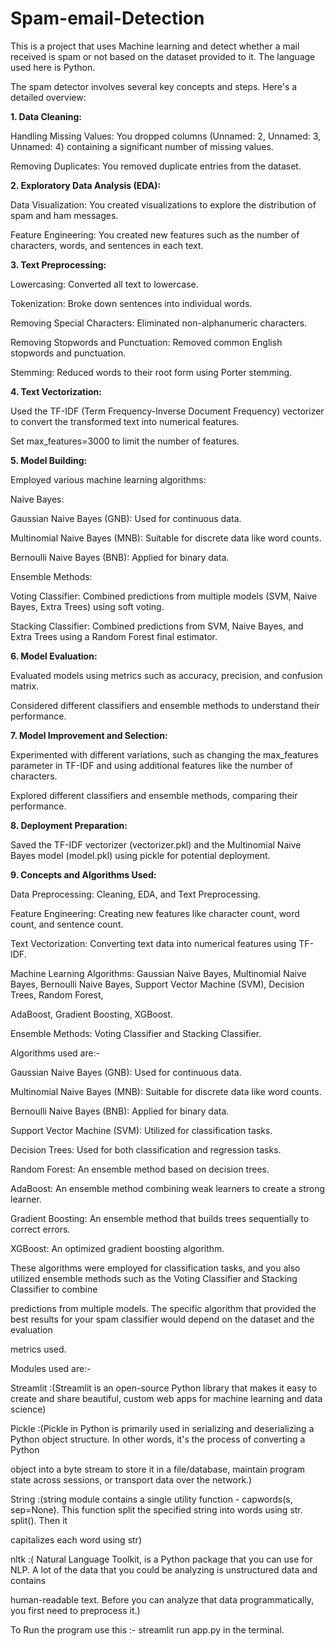 # Spam-email-Detection
This is a project that uses Machine learning and detect whether a mail received is spam or not based on the dataset provided to it. The language used here is Python.

The spam detector involves several key concepts and steps. Here's a detailed overview:

**1. Data Cleaning:**

Handling Missing Values: You dropped columns (Unnamed: 2, Unnamed: 3, Unnamed: 4) containing a significant number of missing values.

Removing Duplicates: You removed duplicate entries from the dataset.

**2. Exploratory Data Analysis (EDA):**

Data Visualization: You created visualizations to explore the distribution of spam and ham messages.

Feature Engineering: You created new features such as the number of characters, words, and sentences in each text.

**3. Text Preprocessing:**

Lowercasing: Converted all text to lowercase.

Tokenization: Broke down sentences into individual words.

Removing Special Characters: Eliminated non-alphanumeric characters.

Removing Stopwords and Punctuation: Removed common English stopwords and punctuation.

Stemming: Reduced words to their root form using Porter stemming.

**4. Text Vectorization:**

Used the TF-IDF (Term Frequency-Inverse Document Frequency) vectorizer to convert the transformed text into numerical features.

Set max_features=3000 to limit the number of features.

**5. Model Building:**

Employed various machine learning algorithms:

Naive Bayes:

Gaussian Naive Bayes (GNB): Used for continuous data.

Multinomial Naive Bayes (MNB): Suitable for discrete data like word counts.

Bernoulli Naive Bayes (BNB): Applied for binary data.

Ensemble Methods:

Voting Classifier: Combined predictions from multiple models (SVM, Naive Bayes, Extra Trees) using soft voting.

Stacking Classifier: Combined predictions from SVM, Naive Bayes, and Extra Trees using a Random Forest final estimator.

**6. Model Evaluation:**

Evaluated models using metrics such as accuracy, precision, and confusion matrix.

Considered different classifiers and ensemble methods to understand their performance.

**7. Model Improvement and Selection:**

Experimented with different variations, such as changing the max_features parameter in TF-IDF and using additional features like the number of characters.

Explored different classifiers and ensemble methods, comparing their performance.

**8. Deployment Preparation:**

Saved the TF-IDF vectorizer (vectorizer.pkl) and the Multinomial Naive Bayes model (model.pkl) using pickle for potential deployment.

**9. Concepts and Algorithms Used:**

Data Preprocessing: Cleaning, EDA, and Text Preprocessing.

Feature Engineering: Creating new features like character count, word count, and sentence count.

Text Vectorization: Converting text data into numerical features using TF-IDF.

Machine Learning Algorithms: Gaussian Naive Bayes, Multinomial Naive Bayes, Bernoulli Naive Bayes, Support Vector Machine (SVM), Decision Trees, Random Forest,

AdaBoost, Gradient Boosting, XGBoost.

Ensemble Methods: Voting Classifier and Stacking Classifier.

Algorithms used are:- 

Gaussian Naive Bayes (GNB): Used for continuous data.

Multinomial Naive Bayes (MNB): Suitable for discrete data like word counts.

Bernoulli Naive Bayes (BNB): Applied for binary data.

Support Vector Machine (SVM): Utilized for classification tasks.

Decision Trees: Used for both classification and regression tasks.

Random Forest: An ensemble method based on decision trees.

AdaBoost: An ensemble method combining weak learners to create a strong learner.

Gradient Boosting: An ensemble method that builds trees sequentially to correct errors.

XGBoost: An optimized gradient boosting algorithm.

These algorithms were employed for classification tasks, and you also utilized ensemble methods such as the Voting Classifier and Stacking Classifier to combine

predictions from multiple models. The specific algorithm that provided the best results for your spam classifier would depend on the dataset and the evaluation

metrics used.

Modules used are:-

Streamlit :(Streamlit is an open-source Python library that makes it easy to create and share beautiful, custom web apps for machine learning and data science)

Pickle :(Pickle in Python is primarily used in serializing and deserializing a Python object structure. In other words, it's the process of converting a Python

object into a byte stream to store it in a file/database, maintain program state across sessions, or transport data over the network.)

String :(string module contains a single utility function - capwords(s, sep=None). This function split the specified string into words using str. split(). Then it

capitalizes each word using str)

nltk :( Natural Language Toolkit, is a Python package that you can use for NLP. A lot of the data that you could be analyzing is unstructured data and contains

human-readable text. Before you can analyze that data programmatically, you first need to preprocess it.)


To Run the program use this :- streamlit run app.py in the terminal.
